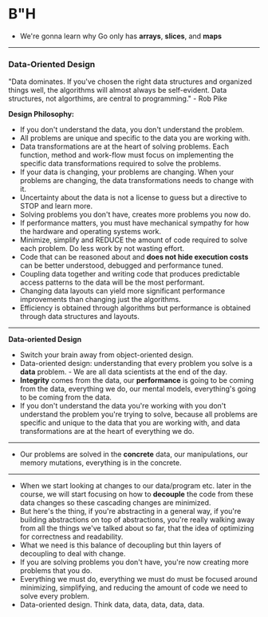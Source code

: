 # B"H


- We're gonna learn why Go only has **arrays**, **slices**, and **maps**

---

### Data-Oriented Design

"Data dominates. If you've chosen the right data structures and organized things well, the algorithms will almost always be self-evident. Data structures, not algorthims, are central to programming." - Rob Pike

**Design Philosophy:**

* If you don't understand the data, you don't understand the problem.
* All problems are unique and specific to the data you are working with.
* Data transformations are at the heart of solving problems. Each function, method and work-flow must focus on implementing the specific data transformations required to solve the problems.
* If your data is changing, your problems are changing. When your problems are changing, the data transformations needs to change with it.
* Uncertainty about the data is not a license to guess but a directive to STOP and learn more.
* Solving problems you don't have, creates more problems you now do.
* If performance matters, you must have mechanical sympathy for how the hardware and operating systems work.
* Minimize, simplify and REDUCE the amount of code required to solve each problem. Do less work by not wasting effort.
* Code that can be reasoned about and **does not hide execution costs** can be better understood, debugged and performance tuned.
* Coupling data together and writing code that produces predictable access patterns to the data will be the most performant.
* Changing data layouts can yield more significant performance improvements than changing just the algorithms.
* Efficiency is obtained through algorithms but performance is obtained through data structures and layouts.


---

**Data-oriented Design** 
- Switch your brain away from object-oriented design. 
- Data-oriented design: understanding that every problem you solve is a **data** problem. - We are all data scientists at the end of the day. 
- **Integrity** comes from the data, our **performance** is going to be coming from the data, everything we do, our mental models, everything's going to be coming from the data. 
- If you don't understand the data you're working with you don't understand the problem you're trying to solve, because all problems are specific and unique to the data that you are working with, and data transformations are at the heart of everything we do. 

---

- Our problems are solved in the **concrete** data, our manipulations, our memory mutations, everything is in the concrete. 

---

- When we start looking at changes to our data/program etc. later in the course, we will start focusing on how to **decouple** the code from these data changes so these cascading changes are minimized. 
- But here's the thing, if you're abstracting in a general way, if you're building abstractions on top of abstractions, you're really walking away from all the things we've talked about so far, that the idea of optimizing for correctness and readability. 
- What we need is this balance of decoupling but thin layers of decoupling to deal with change. 
- If you are solving problems you don't have, you're now creating more problems that you do. 
- Everything we must do, everything we must do must be focused around minimizing, simplifying, and reducing the amount of code we need to solve every problem. 
- Data-oriented design. Think data, data, data, data, data. 


